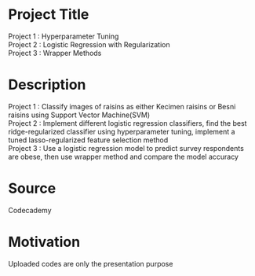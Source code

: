 # Project Title
Project 1 : Hyperparameter Tuning \
Project 2 : Logistic Regression with Regularization \
Project 3 : Wrapper Methods
# Description
Project 1 : Classify images of raisins as either Kecimen raisins or Besni raisins using Support Vector Machine(SVM) \
Project 2 : Implement different logistic regression classifiers, find the best ridge-regularized classifier using hyperparameter tuning, implement a tuned lasso-regularized feature selection method \
Project 3 : Use a logistic regression model to predict survey respondents are obese, then use wrapper method and compare the model accuracy
# Source
Codecademy
# Motivation
Uploaded codes are only the presentation purpose
